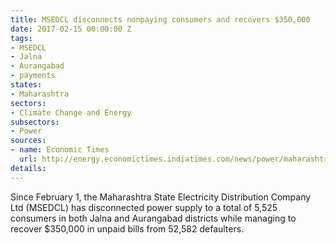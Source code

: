 ```yaml
---
title: MSEDCL disconnects nonpaying consumers and recovers $350,000
date: 2017-02-15 00:00:00 Z
tags:
- MSEDCL
- Jalna
- Aurangabad
- payments
states:
- Maharashtra
sectors:
- Climate Change and Energy
subsectors:
- Power
sources:
- name: Economic Times
  url: http://energy.economictimes.indiatimes.com/news/power/maharashtra-power-discom-msedcl-disconnects-5000-connections/57092401
details: 
---
```


Since February 1, the Maharashtra State Electricity Distribution Company Ltd (MSEDCL) has disconnected power supply to a total of 5,525 consumers in both Jalna and Aurangabad districts while managing to recover $350,000 in unpaid bills from 52,582 defaulters.

